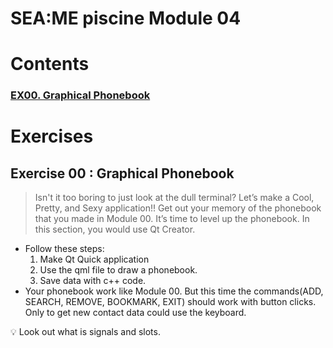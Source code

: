 # SEA:ME piscine Module 04

# Contents

### [**EX00.** Graphical Phonebook](#exercise-00--graphical-phonebook)

# Exercises

## Exercise 00 : Graphical Phonebook
> Isn't it too boring to just look at the dull terminal? Let’s make a Cool, Pretty, and Sexy application!!
> Get out your memory of the phonebook that you made in Module 00. It’s time to level up the phonebook. In this section, you would use Qt Creator.
- Follow these steps:
    1. Make Qt Quick application
    2. Use the qml file to draw a phonebook.
    3. Save data with c++ code.
- Your phonebook work like Module 00. But this time the commands(ADD, SEARCH, REMOVE, BOOKMARK, EXIT) should work with button clicks. Only to get new contact data could use the keyboard.
<aside>
💡 Look out what is signals and slots.

</aside>